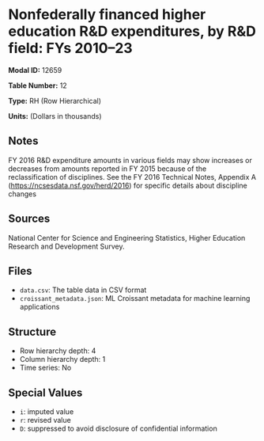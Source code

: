 # Nonfederally financed higher education R&D expenditures, by R&D field: FYs 2010&#8211;23

**Modal ID:** 12659

**Table Number:** 12

**Type:** RH (Row Hierarchical)

**Units:** (Dollars in thousands)

## Notes

FY 2016 R&D expenditure amounts in various fields may show increases or decreases from amounts reported in FY 2015 because of the reclassification of disciplines. See the FY 2016 Technical Notes, Appendix A (https://ncsesdata.nsf.gov/herd/2016) for specific details about discipline changes

## Sources

National Center for Science and Engineering Statistics, Higher Education Research and Development Survey.

## Files

- `data.csv`: The table data in CSV format
- `croissant_metadata.json`: ML Croissant metadata for machine learning applications

## Structure

- Row hierarchy depth: 4
- Column hierarchy depth: 1
- Time series: No

## Special Values

- `i`: imputed value
- `r`: revised value
- `D`: suppressed to avoid disclosure of confidential information
